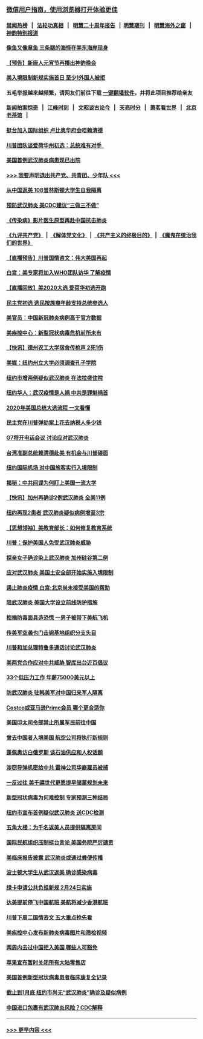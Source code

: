 ### [微信用户指南，使用浏览器打开体验更佳](https://github.com/gfw-breaker/banned-news1/blob/master/indexes/wechat-guide.md?t=0)
#### [禁闻热榜](热点新闻.md?t=0)  &nbsp;&nbsp;|&nbsp;&nbsp; [法轮功真相](https://github.com/gfw-breaker/truth/blob/master/README.md?t=0) &nbsp;&nbsp;|&nbsp;&nbsp; [明慧二十周年报告](https://github.com/gfw-breaker/mh-reports/blob/master/README.md?t=0) &nbsp;&nbsp;|&nbsp;&nbsp;[明慧期刊](https://github.com/gfw-breaker/mh-qikan) &nbsp;&nbsp;|&nbsp;&nbsp; [明慧海外之窗](https://github.com/gfw-breaker/mh-news/blob/master/README.md?t=0) &nbsp;&nbsp;|&nbsp;&nbsp; [神韵特别报道](https://github.com/gfw-breaker/mh-news/blob/master/shenyun.md?t=0)
#### [像鱼又像章鱼 三条腿的海怪在美东海岸现身](../pages/nsc412/n11843092.md?t=02041511) 
#### [【预告】新唐人元宵节再播出神韵晚会](../pages/nsc412/n11843192.md?t=02041511) 
#### [美入境限制新规实施首日 至少1外国人被拒](../pages/nsc412/n11843058.md?t=02041511) 
#### 五毛举报越来越频繁，请网友们前往下载 [一键翻墙软件](https://github.com/gfw-breaker/ssr-accounts)，并将此项目推荐给亲友
#### [新闻拍案惊奇](https://github.com/gfw-breaker/banned-news1/blob/master/pages/link4.md) &nbsp;&nbsp;|&nbsp;&nbsp; [江峰时刻](https://github.com/gfw-breaker/banned-news1/blob/master/pages/link4.md) &nbsp;&nbsp;|&nbsp;&nbsp; [文昭谈古论今](https://github.com/gfw-breaker/banned-news1/blob/master/pages/link4.md) &nbsp;&nbsp;|&nbsp;&nbsp; [天亮时分](https://github.com/gfw-breaker/banned-news1/blob/master/pages/link4.md) &nbsp;&nbsp;|&nbsp;&nbsp; [萧茗看世界](https://github.com/gfw-breaker/banned-news1/blob/master/pages/link4.md) &nbsp;&nbsp;|&nbsp;&nbsp; [北京老茶馆](https://github.com/gfw-breaker/banned-news1/blob/master/pages/link4.md) &nbsp;&nbsp;|&nbsp;&nbsp; 
#### [挺台加入国际组织 卢比奥华府会唔赖清德](../pages/nsc412/n11843023.md?t=02041511) 
#### [川普团队谈爱荷华州初选：总统难有对手  ](../pages/nsc412/n11842867.md?t=02041511) 
#### [美国首例武汉肺炎病患现已出院](../pages/nsc412/n11842740.md?t=02041511) 
#### [>>> 我要声明退出共产党、共青团、少年队 <<<](https://github.com/begood0513/goodnews/blob/master/quit/letter.md) 
#### [从中国返美 108普林斯顿大学生自我隔离](../pages/nsc412/n11842714.md?t=02041511) 
#### [预防武汉肺炎 美CDC建议“三做三不做”](../pages/nsc412/n11842700.md?t=02041511) 
#### [《传染病》影片医生原型再赴中国抗击肺炎](../pages/nsc412/n11842626.md?t=02041511) 
#### [《九评共产党》](https://github.com/begood0513/9ping.md/blob/master/README.md) &nbsp;|&nbsp; [《解体党文化》](../../../../jtdwh.md/blob/master/README.md)  &nbsp;|&nbsp; [《共产主义的终极目的》](../../../../gczydzjmd.md/blob/master/README.md) &nbsp;|&nbsp; [《魔鬼在统治我们的世界》](../../../../mgztzwmdsj.md/blob/master/README.md) 
#### [【直播预告】川普国情咨文：伟大美国再起](../pages/nsc412/n11842079.md?t=02041511) 
#### [白宫：美专家将加入WHO团队访华 了解疫情](../pages/nsc412/n11842198.md?t=02041511) 
#### [【直播回放】美2020大选 爱荷华初选开跑](../pages/nsc412/n11841820.md?t=02041511) 
#### [民主党初选 选民按族裔年龄支持总统参选人](../pages/nsc412/n11842239.md?t=02041511) 
#### [美官员：中国新冠肺炎病例高于官方数据](../pages/nsc412/n11842452.md?t=02041511) 
#### [美疾控中心：新型冠状病毒危机前所未有](../pages/nsc412/n11842406.md?t=02041511) 
#### [【快讯】德州农工大学宿舍传枪声 2死1伤](../pages/nsc412/n11842279.md?t=02041511) 
#### [美媒：纽约州立大学必须调查孔子学院](../pages/nsc412/n11840637.md?t=02041511) 
#### [纽约市增两例疑似武汉肺炎 在法拉盛住院](../pages/nsc412/n11840625.md?t=02041511) 
#### [纽约华人：武汉疫情是人祸 中共是罪魁祸首](../pages/nsc412/n11840631.md?t=02041511) 
#### [2020年美国总统大选流程 一文看懂](../pages/nsc412/n11842056.md?t=02041511) 
#### [民主党在川普弹劾案上花去纳税人多少钱](../pages/nsc412/n11841941.md?t=02041511) 
#### [G7将开电话会议 讨论应对武汉肺炎](../pages/nsc412/n11841658.md?t=02041511) 
#### [台湾准副总统赖清德赴美 有机会与川普碰面](../pages/nsc412/n11841332.md?t=02041511) 
#### [纽约国际机场  对中国旅客实行入境限制](../pages/nsc412/n11840619.md?t=02041511) 
#### [揭秘：中共间谍为何盯上美国一流大学](../pages/nsc412/n11840270.md?t=02041511) 
#### [【快讯】加州再确诊2例武汉肺炎 全美11例](../pages/nsc412/n11840339.md?t=02041511) 
#### [纽约再现2患者 武汉肺炎疑似病例增至3宗](../pages/nsc412/n11840010.md?t=02041511) 
#### [【思想领袖】美教育部长：如何修复教育系统](../pages/nsc412/n11690865.md?t=02041511) 
#### [川普：保护美国人免受武汉肺炎威胁](../pages/nsc412/n11839718.md?t=02041511) 
#### [探亲女子确诊染上武汉肺炎 加州硅谷第二例](../pages/nsc412/n11839784.md?t=02041511) 
#### [应对武汉肺炎 美国土安全部开始实施入境限制](../pages/nsc412/n11839729.md?t=02041511) 
#### [遏止肺炎疫情 白宫:北京尚未接受美国的帮助](../pages/nsc412/n11839660.md?t=02041511) 
#### [阻武汉肺炎 美国大学设立前线防护措施](../pages/nsc412/n11839479.md?t=02041511) 
#### [拒摘防毒面具造恐慌 一男子被带下美航飞机](../pages/nsc412/n11839455.md?t=02041511) 
#### [传美军空袭也门击毙基地组织分支头目](../pages/nsc412/n11839210.md?t=02041511) 
#### [川普和加总理特鲁多通话讨论武汉肺炎](../pages/nsc412/n11839128.md?t=02041511) 
#### [美两党合作应对中共威胁 智库出台近百倡议](../pages/nsc412/n11838437.md?t=02041511) 
#### [33个低压力工作 年薪75000美元以上](../pages/nsc412/n11834441.md?t=02041511) 
#### [防武汉肺炎 驻韩美军对中国归来军人隔离](../pages/nsc412/n11838970.md?t=02041511) 
#### [Costco或亚马逊Prime会员 哪个更合适你](../pages/nsc412/n11834459.md?t=02041511) 
#### [美国印太司令部禁止所属军民前往中国](../pages/nsc412/n11838418.md?t=02041511) 
#### [曾去中国者入境美国 航空公司将执行新规则](../pages/nsc412/n11838375.md?t=02041511) 
#### [蓬佩奥访白俄罗斯 谈石油供应和人权话题](../pages/nsc412/n11838242.md?t=02041511) 
#### [涉窃导弹机密给中共 雷神公司华裔雇员被捕](../pages/nsc412/n11838129.md?t=02041511) 
#### [一反过往 美千禧世代更愿提早储蓄规划未来](../pages/nsc412/n11837601.md?t=02041511) 
#### [新型冠状病毒为何难控制 专家预测三种结局](../pages/nsc412/n11838002.md?t=02041511) 
#### [纽约市宣布首例疑似武汉肺炎 送CDC检测](../pages/nsc412/n11837852.md?t=02041511) 
#### [五角大楼：为千名返美人员提供隔离房间](../pages/nsc412/n11837831.md?t=02041511) 
#### [国际民航组织压制挺台言论 美国务院严厉谴责](../pages/nsc412/n11837791.md?t=02041511) 
#### [美临床报告披露 武汉肺炎或通过粪便传播](../pages/nsc412/n11837626.md?t=02041511) 
#### [波士顿大学生从武汉返美 确诊感染病毒](../pages/nsc412/n11837580.md?t=02041511) 
#### [绿卡申请公共负担新规 2月24日实施](../pages/nsc412/n11836634.md?t=02041511) 
#### [达美提前停飞中国航班 美航将减少香港航班](../pages/nsc412/n11837649.md?t=02041511) 
#### [川普下周二国情咨文 五大重点抢先看](../pages/nsc412/n11837512.md?t=02041511) 
#### [美疾控中心发布新肺炎病毒图片和筛检视频](../pages/nsc412/n11837491.md?t=02041511) 
#### [两周内去过中国拒入美国 哪些人可豁免](../pages/nsc412/n11837400.md?t=02041511) 
#### [苹果宣布暂时关闭所有大陆零售店](../pages/nsc412/n11837097.md?t=02041511) 
#### [美国首例新型冠状病毒患者临床康复全记录](../pages/nsc412/n11836513.md?t=02041511) 
#### [截止到1月底  纽约市尚无“武汉肺炎”确诊及疑似病例](../pages/nsc412/n11836657.md?t=02041511) 
#### [中国进口包裹有武汉肺炎风险？CDC解释](../pages/nsc412/n11836321.md?t=02041511) 

----
#### [ >>> 更早内容 <<< ](../indexes/nsc412-earlier.md)
